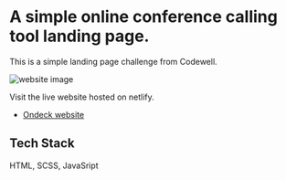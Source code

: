 # A simple online conference calling tool landing page.

This is a simple landing page challenge from Codewell.

![website image](https://user-images.githubusercontent.com/63976985/226125772-46dca3e1-6396-454b-8af4-a69ac9cc185e.png)

Visit the live website hosted on netlify.

- [Ondeck website](https://codewellondeck.netlify.app/)

## Tech Stack

HTML, SCSS, JavaSript
